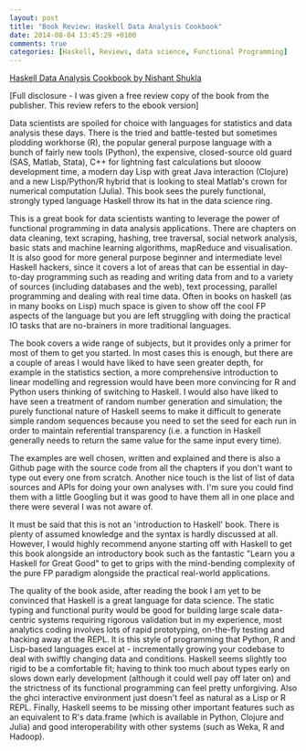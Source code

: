 ```yaml
---
layout: post
title: "Book Review: Haskell Data Analysis Cookbook"
date: 2014-08-04 13:45:29 +0100
comments: true
categories: [Haskell, Reviews, data science, Functional Programming] 
---
```


[Haskell Data Analysis Cookbook by Nishant Shukla](http://www.packtpub.com/haskell-data-analysis-cookbook/book)

[Full disclosure - I was given a free review copy of the book from the publisher. This review refers to the ebook version]

Data scientists are spoiled for choice with languages for statistics and data analysis these days.  There is the tried and battle-tested but sometimes plodding workhorse &#40;R), the popular general purpose language with a bunch of fairly new tools (Python), the expensive, closed-source old guard (SAS, Matlab, Stata), C++ for lightning fast calculations but slooow development time, a modern day Lisp with great Java interaction (Clojure) and a new Lisp/Python/R hybrid that is looking to steal Matlab's crown for numerical computation (Julia).  This book sees the purely functional, strongly typed language Haskell throw its hat in the data science ring.

This is a great book for data scientists wanting to leverage the power of functional programming in data analysis applications.  There are chapters on data cleaning, text scraping, hashing, tree traversal, social network analysis, basic stats and machine learning algorithms, mapReduce and visualisation.  It is also good for more general purpose beginner and intermediate level Haskell hackers, since it covers a lot of areas that can be essential in day-to-day programming such as reading and writing data from and to a variety of sources (including databases and the web), text processing, parallel programming and dealing with real time data.  Often in books on haskell (as in many books on Lisp) much space is given to show off the cool FP aspects of the language but you are left struggling with doing the practical IO tasks that are no-brainers in more traditional languages.

The book covers a wide range of subjects, but it provides only a primer for most of them to get you started.  In most cases this is enough, but there are a couple of areas I would have liked to have seen greater depth, for example in the statistics section, a more comprehensive introduction to linear modelling and regression would have been more convincing for R and Python users thinking of switching to Haskell.  I would also have liked to have seen a treatment of random number generation and simulation; the purely functional nature of Haskell seems to make it difficult to generate simple random sequences because you need to set the seed for each run in order to maintain referential transparency (i.e. a function in Haskell generally needs to return the same value for the same input every time).

The examples are well chosen, written and explained and there is also a Github page with the source code from all the chapters if you don't want to type out every one from scratch.  Another nice touch is the list of list of data sources and APIs for doing your own analyses with.  I'm sure you could find them with a little Googling but it was good to have them all in one place and there were several I was not aware of.

It must be said that this is not an 'introduction to Haskell' book.  There is plenty of assumed knowledge and the syntax is hardly discussed at all.  However, I would highly recommend anyone starting off with Haskell to get this book alongside an introductory book such as the fantastic "Learn you a Haskell for Great Good" to get to grips with the mind-bending complexity of the pure FP paradigm alongside the practical real-world applications.

The quality of the book aside, after reading the book I am yet to be convinced that Haskell is a great language for data science.  The static typing and functional purity would be good for building large scale data-centric systems requiring rigorous validation but in my experience, most analytics coding involves lots of rapid prototyping, on-the-fly testing and hacking away at the REPL. It is this style of programming that Python, R and Lisp-based languages excel at - incrementally growing your codebase to deal with swiftly changing data and conditions.  Haskell seems slightly too rigid to be a comfortable fit; having to think too much about types early on slows down early development (although it could well pay off later on) and the strictness of its functional programming can feel pretty unforgiving. Also the ghci interactive environment just doesn't feel as natural as a Lisp or R REPL. Finally, Haskell seems to be missing other important features such as an equivalent to R's data.frame (which is available in Python, Clojure and Julia) and good interoperability with other systems (such as Weka, R and Hadoop). 

    
